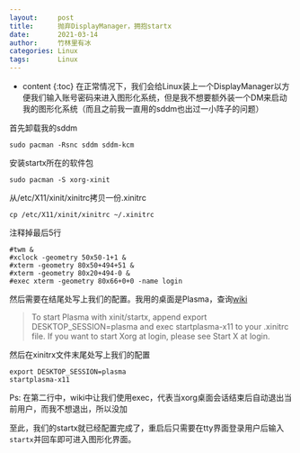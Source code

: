 ```yaml
---
layout:     post
title:      抛弃DisplayManager，拥抱startx
date:       2021-03-14
author:     竹林里有冰
categories: Linux
tags:       Linux
---
```


* content
{:toc}
在正常情况下，我们会给Linux装上一个DisplayManager以方便我们输入账号密码来进入图形化系统，但是我不想要额外装一个DM来启动我的图形化系统（而且之前我一直用的sddm也出过一小阵子的问题）

首先卸载我的sddm

```shell
sudo pacman -Rsnc sddm sddm-kcm
```

安装startx所在的软件包

```shell
sudo pacman -S xorg-xinit
```

从/etc/X11/xinit/xinitrc拷贝一份.xinitrc

```shell
cp /etc/X11/xinit/xinitrc ~/.xinitrc
```

注释掉最后5行

```
#twm &
#xclock -geometry 50x50-1+1 &
#xterm -geometry 80x50+494+51 &
#xterm -geometry 80x20+494-0 &
#exec xterm -geometry 80x66+0+0 -name login
```

然后需要在结尾处写上我们的配置。我用的桌面是Plasma，查询[wiki](https://wiki.archlinux.org/index.php/KDE#From_the_console)

>To start Plasma with xinit/startx, append export DESKTOP_SESSION=plasma and exec startplasma-x11 to your .xinitrc file. If you want to start Xorg at login, please see Start X at login.

然后在xinitrx文件末尾处写上我们的配置

```
export DESKTOP_SESSION=plasma
startplasma-x11
```
Ps: 在第二行中，wiki中让我们使用exec，代表当xorg桌面会话结束后自动退出当前用户，而我不想退出，所以没加

至此，我们的startx就已经配置完成了，重启后只需要在tty界面登录用户后输入```startx```并回车即可进入图形化界面。